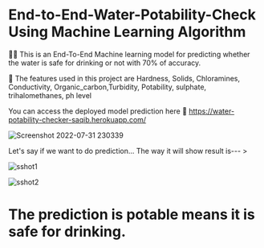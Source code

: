 # End-to-End-Water-Potability-Check Using Machine Learning Algorithm

:sassy_man: This is an End-To-End Machine learning model for predicting whether the water is safe for drinking or not with 70%  of accuracy.

:mage: The features used in this project are Hardness, Solids, Chloramines, Conductivity, Organic_carbon,Turbidity, Potability, sulphate, trihalomethanes, ph level

You can access the deployed model prediction here :eyes:
https://water-potability-checker-saqib.herokuapp.com/

![Screenshot 2022-07-31 230339](https://user-images.githubusercontent.com/98273935/182038488-89f0f07a-9e61-455c-b494-886d60a31795.png)

Let's say if we want to do prediction... The way it will show result is--- >

![sshot1](https://user-images.githubusercontent.com/98273935/182038608-069b0a37-dda8-4b56-b38e-d026bc9c564a.png)

![sshot2](https://user-images.githubusercontent.com/98273935/182038614-9b2b7a4b-a8db-4a22-830b-3eb41d1a21ca.png)

# The prediction is potable means it is safe for drinking.
